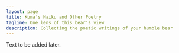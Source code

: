 ```yaml
---
layout: page
title: Kuma's Haiku and Other Poetry
tagline: One lens of this bear's view
description: Collecting the poetic writings of your humble bear
---
```


Text to be added later.


